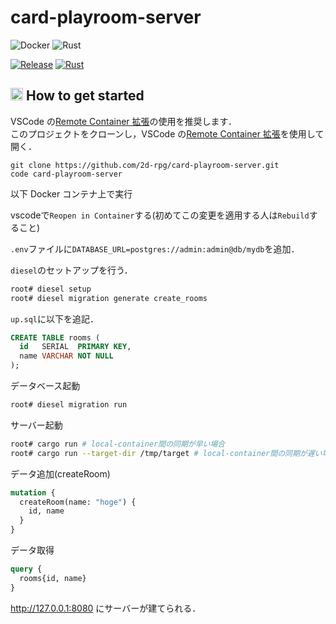 # card-playroom-server
![Docker](https://img.shields.io/static/v1?label=Docker&message=v19.3.13&color=2496ED&logo=docker)
![Rust](https://img.shields.io/static/v1?label=Rust&message=v1.47.0&color=B7410E&logo=rust)

[![Release](https://img.shields.io/github/v/release/2d-rpg/card-playroom-server?include_prereleases)](https://github.com/2d-rpg/card-playroom-server/releases)
[![Rust](https://github.com/2d-rpg/card-playroom-server/workflows/Rust/badge.svg)](https://github.com/2d-rpg/card-playroom-server/actions?query=workflow%3ARust)
## <img src="https://user-images.githubusercontent.com/42469701/95276781-1b815500-0887-11eb-84e5-f1dc89df3efb.png" width="20px"> How to get started

VSCode の[Remote Container 拡張](https://code.visualstudio.com/docs/remote/containers)の使用を推奨します．  
このプロジェクトをクローンし，VSCode の[Remote Container 拡張](https://code.visualstudio.com/docs/remote/containers)を使用して開く．

```
git clone https://github.com/2d-rpg/card-playroom-server.git
code card-playroom-server
```

以下 Docker コンテナ上で実行

vscodeで`Reopen in Container`する(初めてこの変更を適用する人は`Rebuild`すること)

`.env`ファイルに`DATABASE_URL=postgres://admin:admin@db/mydb`を追加．

`diesel`のセットアップを行う．

```bash
root# diesel setup
root# diesel migration generate create_rooms
```

`up.sql`に以下を追記．

```sql
CREATE TABLE rooms (
  id   SERIAL  PRIMARY KEY,
  name VARCHAR NOT NULL
);
```

データベース起動

```bash
root# diesel migration run
```

サーバー起動

```bash
root# cargo run # local-container間の同期が早い場合
root# cargo run --target-dir /tmp/target # local-container間の同期が遅い場合
```

データ追加(createRoom)

```graphql
mutation {
  createRoom(name: "hoge") {
    id, name
  }
}
```

データ取得

```graphql
query {
  rooms{id, name}
}
```

http://127.0.0.1:8080 にサーバーが建てられる．
